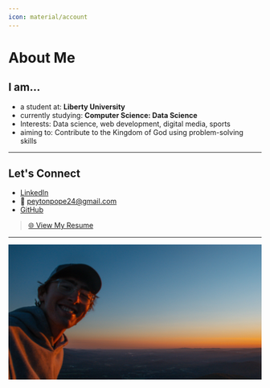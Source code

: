 ```yaml
---
icon: material/account
---
```


# About Me

## I am...
- a student at: **Liberty University**
- currently studying: **Computer Science: Data Science**
- Interests: Data science, web development, digital media, sports
- aiming to: Contribute to the Kingdom of God using problem-solving skills

---

## Let's Connect  

- [LinkedIn](https://www.linkedin.com/in/peytonpope)  
- 📧 [peytonpope24@gmail.com](mailto:peytonpope24@gmail.com)  
- [GitHub](https://github.com/peytonjpope)  

> [🌐 View My Resume](https://peytonjpope.com/media/PeytonPopeResume.pdf)

---

![Me](/assets/pjp.jpg)